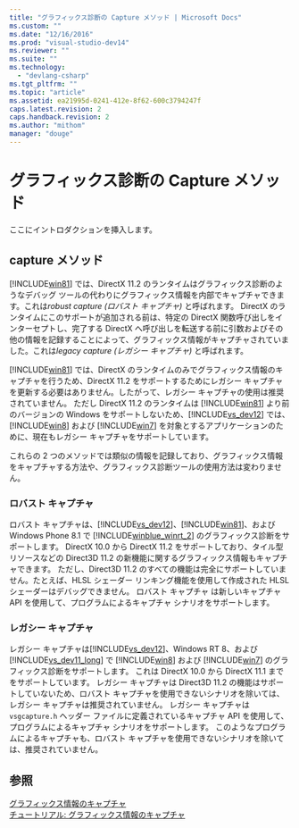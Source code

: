 ```yaml
---
title: "グラフィックス診断の Capture メソッド | Microsoft Docs"
ms.custom: ""
ms.date: "12/16/2016"
ms.prod: "visual-studio-dev14"
ms.reviewer: ""
ms.suite: ""
ms.technology: 
  - "devlang-csharp"
ms.tgt_pltfrm: ""
ms.topic: "article"
ms.assetid: ea21995d-0241-412e-8f62-600c3794247f
caps.latest.revision: 2
caps.handback.revision: 2
ms.author: "mithom"
manager: "douge"
---
```

# グラフィックス診断の Capture メソッド
ここにイントロダクションを挿入します。  
  
## capture メソッド  
 [!INCLUDE[win81](../debugger/includes/win81_md.md)] では、DirectX 11.2 のランタイムはグラフィックス診断のようなデバッグ ツールの代わりにグラフィックス情報を内部でキャプチャできます。これは*robust capture \(ロバスト キャプチャ\)* と呼ばれます。  DirectX のランタイムにこのサポートが追加される前は、特定の DirectX 関数呼び出しをインターセプトし、完了する DirectX へ呼び出しを転送する前に引数およびその他の情報を記録することによって、グラフィックス情報がキャプチャされていました。これは*legacy capture \(レガシー キャプチャ\)* と呼ばれます。  
  
 [!INCLUDE[win81](../debugger/includes/win81_md.md)] では、DirectX のランタイムのみでグラフィックス情報のキャプチャを行うため、DirectX 11.2 をサポートするためにレガシー キャプチャを更新する必要はありません。したがって、レガシー キャプチャの使用は推奨されていません。  ただし DirectX 11.2 のランタイムは [!INCLUDE[win81](../debugger/includes/win81_md.md)] より前のバージョンの Windows をサポートしないため、[!INCLUDE[vs_dev12](../data-tools/includes/vs_dev12_md.md)] では、[!INCLUDE[win8](../debugger/includes/win8_md.md)] および [!INCLUDE[win7](../debugger/includes/win7_md.md)] を対象とするアプリケーションのために、現在もレガシー キャプチャをサポートしています。  
  
 これらの 2 つのメソッドでは類似の情報を記録しており、グラフィックス情報をキャプチャする方法や、グラフィックス診断ツールの使用方法は変わりません。  
  
### ロバスト キャプチャ  
 ロバスト キャプチャは、[!INCLUDE[vs_dev12](../data-tools/includes/vs_dev12_md.md)]、[!INCLUDE[win81](../debugger/includes/win81_md.md)]、および Windows Phone 8.1 で [!INCLUDE[winblue_winrt_2](../debugger/includes/winblue_winrt_2_md.md)] のグラフィックス診断をサポートします。  DirectX 10.0 から DirectX 11.2 をサポートしており、タイル型リソースなどの Direct3D 11.2 の新機能に関するグラフィックス情報もキャプチャできます。  ただし、Direct3D 11.2 のすべての機能は完全にサポートしていません。たとえば、HLSL シェーダー リンキング機能を使用して作成された HLSL シェーダーはデバッグできません。  ロバスト キャプチャ は新しいキャプチャ API を使用して、プログラムによるキャプチャ シナリオをサポートします。  
  
### レガシー キャプチャ  
 レガシー キャプチャは[!INCLUDE[vs_dev12](../data-tools/includes/vs_dev12_md.md)]、Windows RT 8、および [!INCLUDE[vs_dev11_long](../data-tools/includes/vs_dev11_long_md.md)] で [!INCLUDE[win8](../debugger/includes/win8_md.md)] および [!INCLUDE[win7](../debugger/includes/win7_md.md)] のグラフィックス診断をサポートします。  これは DirectX 10.0 から DirectX 11.1 までをサポートしています。  レガシー キャプチャは Direct3D 11.2 の機能はサポートしていないため、ロバスト キャプチャを使用できないシナリオを除いては、レガシー キャプチャは推奨されていません。  レガシー キャプチャは `vsgcapture.h` ヘッダー ファイルに定義されているキャプチャ API を使用して、プログラムによるキャプチャ シナリオをサポートします。  このようなプログラムによるキャプチャも、ロバスト キャプチャを使用できないシナリオを除いては、推奨されていません。  
  
## 参照  
 [グラフィックス情報のキャプチャ](../debugger/capturing-graphics-information.md)   
 [チュートリアル: グラフィックス情報のキャプチャ](../debugger/walkthrough-capturing-graphics-information.md)